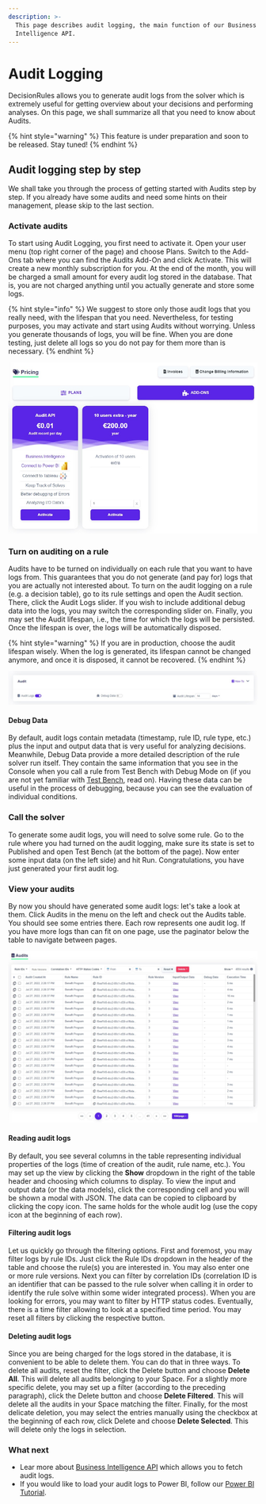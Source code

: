 ```yaml
---
description: >-
  This page describes audit logging, the main function of our Business
  Intelligence API.
---
```


# Audit Logging

&#x20;DecisionRules allows you to generate audit logs from the solver which is extremely useful for getting overview about your decisions and performing analyses. On this page, we shall summarize all that you need to know about Audits.

{% hint style="warning" %}
This feature is under preparation and soon to be released. Stay tuned!
{% endhint %}

## Audit logging step by step

We shall take you through the process of getting started with Audits step by step. If you already have some audits and need some hints on their management, please skip to the last section.

### Activate audits

To start using Audit Logging, you first need to activate it. Open your user menu (top right corner of the page) and choose Plans. Switch to the Add-Ons tab where you can find the Audits Add-On and click Activate. This will create a new monthly subscription for you. At the end of the month, you will be charged a small amount for every audit log stored in the database. That is, you are not charged anything until you actually generate and store some logs.

{% hint style="info" %}
We suggest to store only those audit logs that you really need, with the lifespan that you need. Nevertheless, for testing purposes, you may activate and start using Audits without worrying. Unless you generate thousands of logs, you will be fine. When you are done testing, just delete all logs so you do not pay for them more than is necessary.
{% endhint %}

![](../.gitbook/assets/audits-pricing.jpg)

### Turn on auditing on a rule

Audits have to be turned on individually on each rule that you want to have logs from. This guarantees that you do not generate (and pay for) logs that you are actually not interested about. To turn on the audit logging on a rule (e.g. a decision table), go to its rule settings and open the Audit section. There, click the Audit Logs slider. If you wish to include additional debug data into the logs, you may switch the corresponding slider on. Finally, you may set the Audit lifespan, i.e., the time for which the logs will be persisted. Once the lifespan is over, the logs will be automatically disposed.

{% hint style="warning" %}
If you are in production, choose the audit lifespan wisely. When the log is generated, its lifespan cannot be changed anymore, and once it is disposed, it cannot be recovered.
{% endhint %}

![](../.gitbook/assets/audits-settings.jpg)

#### Debug Data

By default, audit logs contain metadata (timestamp, rule ID, rule type, etc.) plus the input and output data that is very useful for analyzing decisions. Meanwhile, Debug Data provide a more detailed description of the rule solver run itself. They contain the same information that you see in the Console when you call a rule from Test Bench with Debug Mode on (if you are not yet familiar with [Test Bench](broken-reference), read on). Having these data can be useful in the process of debugging, because you can see the evaluation of individual conditions.

### Call the solver

To generate some audit logs, you will need to solve some rule. Go to the rule where you had turned on the audit logging, make sure its state is set to Published and open Test Bench (at the bottom of the page). Now enter some input data (on the left side) and hit Run. Congratulations, you have just generated your first audit log.

### View your audits

By now you should have generated some audit logs: let's take a look at them. Click Audits in the menu on the left and check out the Audits table. You should see some entries there. Each row represents one audit log. If you have more logs than can fit on one page, use the paginator below the table to navigate between pages.

![](../.gitbook/assets/audits-list.jpg)

#### Reading audit logs

By default, you see several columns in the table representing individual properties of the logs (time of creation of the audit, rule name, etc.). You may set up the view by clicking the **Show** dropdown in the right of the table header and choosing which columns to display. To view the input and output data (or the data models), click the corresponding cell and you will be shown a modal with JSON. The data can be copied to clipboard by clicking the copy icon. The same holds for the whole audit log (use the copy icon at the beginning of each row).

#### Filtering audit logs

Let us quickly go through the filtering options. First and foremost, you may filter logs by rule IDs. Just click the Rule IDs dropdown in the header of the table and choose the rule(s) you are interested in. You may also enter one or more rule versions. Next you can filter by correlation IDs (correlation ID is an identifier that can be passed to the rule solver when calling it in order to identify the rule solve within some wider integrated process). When you are looking for errors, you may want to filter by HTTP status codes. Eventually, there is a time filter allowing to look at a specified time period. You may reset all filters by clicking the respective button.

#### Deleting audit logs

Since you are being charged for the logs stored in the database, it is convenient to be able to delete them. You can do that in three ways. To delete all audits, reset the filter, click the Delete button and choose **Delete All**. This will delete all audits belonging to your Space. For a slightly more specific delete, you may set up a filter (according to the preceding paragraph), click the Delete button and choose **Delete Filtered**. This will delete all the audits in your Space matching the filter. Finally, for the most delicate deletion, you may select the entries manually using the checkbox at the beginning of each row, click Delete and choose **Delete Selected**. This will delete only the logs in selection.

### What next

* Lear more about [Business Intelligence API](../api/bi-api.md) which allows you to fetch audit logs.
* If you would like to load your audit logs to Power BI, follow our [Power BI Tutorial](../tutorials/create-a-power-bi-report.md).
